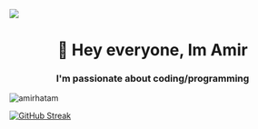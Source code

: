 ![](https://komarev.com/ghpvc/?username=amirhatam&style=for-the-badge)
<h1 align="center">👋 Hey everyone, Im Amir</h1>

<h3 align="center">I'm passionate about coding/programming</h3>


<p align="left"> <img src="https://komarev.com/ghpvc/?username=karimmakhloufi&label=Profile%20views&color=0e75b6&style=flat](https://github-readme-streak-stats.herokuapp.com?user=amirhatam&theme=ocean-gradient)" alt="amirhatam" /> </p>

[![GitHub Streak](https://github-readme-streak-stats.herokuapp.com?user=amirhatam&theme=ocean-gradient)](https://git.io/streak-stats)
<!--
**amirhatam/amirhatam** is a ✨ _special_ ✨ repository because its `README.md` (this file) appears on your GitHub profile.

Here are some ideas to get you started:

- 🔭 I’m currently working on ...
- 🌱 I’m currently learning ...
- 👯 I’m looking to collaborate on ...
- 🤔 I’m looking for help with ...
- 💬 Ask me about ...
- 📫 How to reach me: ...
- 😄 Pronouns: ...
- ⚡ Fun fact: ...
-->
